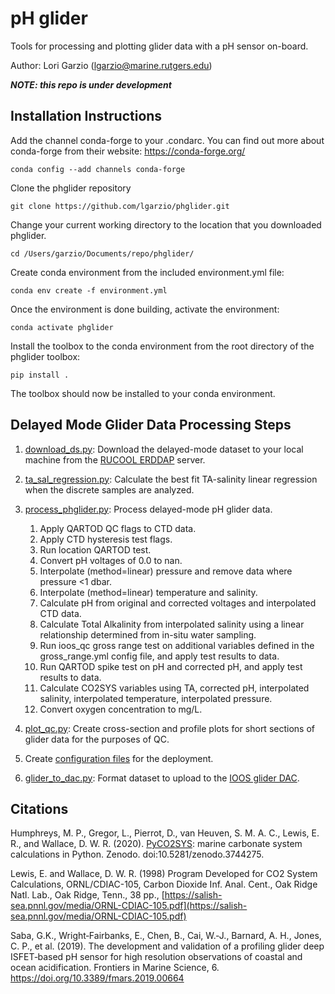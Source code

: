 # pH glider

Tools for processing and plotting glider data with a pH sensor on-board.

Author: Lori Garzio (lgarzio@marine.rutgers.edu)

**_NOTE: this repo is under development_**

## Installation Instructions
Add the channel conda-forge to your .condarc. You can find out more about conda-forge from their website: https://conda-forge.org/

`conda config --add channels conda-forge`

Clone the phglider repository

`git clone https://github.com/lgarzio/phglider.git`

Change your current working directory to the location that you downloaded phglider. 

`cd /Users/garzio/Documents/repo/phglider/`

Create conda environment from the included environment.yml file:

`conda env create -f environment.yml`

Once the environment is done building, activate the environment:

`conda activate phglider`

Install the toolbox to the conda environment from the root directory of the phglider toolbox:

`pip install .`

The toolbox should now be installed to your conda environment.

## Delayed Mode Glider Data Processing Steps
1. [download_ds.py](https://github.com/lgarzio/phglider/blob/master/delayed_analysis/download_ds.py): Download the delayed-mode dataset to your local machine from the [RUCOOL ERDDAP](http://slocum-data.marine.rutgers.edu/erddap/index.html) server.

2. [ta_sal_regression.py](https://github.com/lgarzio/phglider/blob/master/ta_equation/ta_sal_regression.py): Calculate the best fit TA-salinity linear regression when the discrete samples are analyzed.

3. [process_phglider.py](https://github.com/lgarzio/phglider/blob/master/delayed_analysis/process_phglider.py): Process delayed-mode pH glider data.
   1. Apply QARTOD QC flags to CTD data.
   2. Apply CTD hysteresis test flags.
   3. Run location QARTOD test.
   4. Convert pH voltages of 0.0 to nan.
   5. Interpolate (method=linear) pressure and remove data where pressure <1 dbar.
   6. Interpolate (method=linear) temperature and salinity.
   7. Calculate pH from original and corrected voltages and interpolated CTD data.
   8. Calculate Total Alkalinity from interpolated salinity using a linear relationship determined from in-situ water sampling.
   9. Run ioos_qc gross range test on additional variables defined in the gross_range.yml config file, and apply test results to data.
   10. Run QARTOD spike test on pH and corrected pH, and apply test results to data.
   11. Calculate CO2SYS variables using TA, corrected pH, interpolated salinity, interpolated temperature, interpolated pressure.
   12. Convert oxygen concentration to mg/L.

4. [plot_qc.py](https://github.com/lgarzio/phglider/blob/master/delayed_analysis/plot_qc.py): Create cross-section and profile plots for short sections of glider data for the purposes of QC.

5. Create [configuration files](https://github.com/lgarzio/phglider/tree/master/config) for the deployment.

6. [glider_to_dac.py](https://github.com/lgarzio/phglider/blob/master/delayed_analysis/glider_to_dac.py): Format dataset to upload to the [IOOS glider DAC](https://gliders.ioos.us/).

## Citations
Humphreys, M. P., Gregor, L., Pierrot, D., van Heuven, S. M. A. C., Lewis, E. R., and Wallace, D. W. R. (2020). [PyCO2SYS](https://pypi.org/project/PyCO2SYS/): marine carbonate system calculations in Python. Zenodo. doi:10.5281/zenodo.3744275.

Lewis, E. and Wallace, D. W. R. (1998) Program Developed for CO2 System Calculations, ORNL/CDIAC-105, Carbon Dioxide Inf. Anal. Cent., Oak Ridge Natl. Lab., Oak Ridge, Tenn., 38 pp., [https://salish-sea.pnnl.gov/media/ORNL-CDIAC-105.pdf](https://salish-sea.pnnl.gov/media/ORNL-CDIAC-105.pdf)

Saba, G.K., Wright‐Fairbanks, E., Chen, B., Cai, W.‐J., Barnard, A. H., Jones, C. P., et al. (2019). The development and validation of a profiling glider deep ISFET‐based pH sensor for high resolution observations of coastal and ocean acidification. Frontiers in Marine Science, 6. https://doi.org/10.3389/fmars.2019.00664